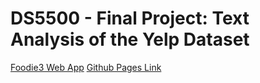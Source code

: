# DS5500 - Final Project: Text Analysis of the Yelp Dataset
[Foodie3 Web App](https://foodie3-mdvl.herokuapp.com/)
[Github Pages Link](https://liangvi.github.io/Visualization_Demo_D3/)
